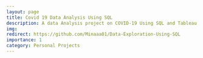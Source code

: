 ```yaml
---
layout: page
title: Covid 19 Data Analysis Using SQL
description: A data Analysis project on COVID-19 Using SQL and Tableau
img:
redirect: https://github.com/Minaaa01/Data-Exploration-Using-SQL
importance: 1
category: Personal Projects
---
```

